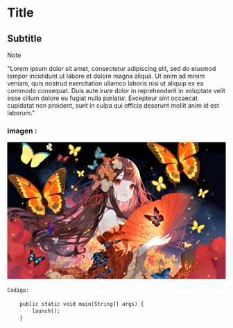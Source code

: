 # Title

## Subtitle

>[!NOTE] 
"Lorem ipsum dolor sit amet, consectetur adipiscing elit, sed do eiusmod tempor incididunt ut labore et dolore magna aliqua. Ut enim ad minim veniam, quis nostrud exercitation ullamco laboris nisi ut aliquip ex ea commodo consequat. Duis aute irure dolor in reprehenderit in voluptate velit esse cillum dolore eu fugiat nulla pariatur. Excepteur sint occaecat cupidatat non proident, sunt in culpa qui officia deserunt mollit anim id est laborum."

### imagen :

![](src/main/resources/project/view/img/fondo-de-pantalla.jpg)



	Codigo:
	
		public static void main(String[] args) {
  			launch();
  		}
